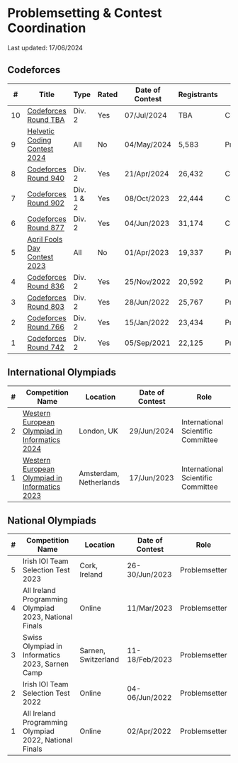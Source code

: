 # Problemsetting & Contest Coordination

Last updated: 17/06/2024

## Codeforces

| # | Title | Type | Rated | Date of Contest | Registrants | Role |
| --- | ----- | ----- | --- | ------- | --- | ---- |
10 | [Codeforces Round TBA](https://codeforces.com/contest/1983) | Div. 2 | Yes | 07/Jul/2024 | TBA | Coordinator
9 | [Helvetic Coding Contest 2024](https://codeforces.com/contest/1970) | All | No | 04/May/2024 | 5,583 | Problemsetter
8 | [Codeforces Round 940](https://codeforces.com/contest/1957) | Div. 2 | Yes | 21/Apr/2024 | 26,432 | Coordinator
7 | [Codeforces Round 902](https://codeforces.com/contest/1876) | Div. 1 & 2 | Yes | 08/Oct/2023 | 22,444 | Coordinator
6 | [Codeforces Round 877](https://codeforces.com/contest/1838) | Div. 2 | Yes | 04/Jun/2023 | 31,174 | Coordinator
5 | [April Fools Day Contest 2023](https://codeforces.com/contest/1812) | All | No | 01/Apr/2023 | 19,337 | Problemsetter
4 | [Codeforces Round 836](https://codeforces.com/contest/1758) | Div. 2 | Yes | 25/Nov/2022 | 20,592 | Problemsetter
3 | [Codeforces Round 803](https://codeforces.com/contest/1698) | Div. 2 | Yes | 28/Jun/2022 | 25,767 | Problemsetter
2 | [Codeforces Round 766](https://codeforces.com/contest/1627) | Div. 2 | Yes | 15/Jan/2022 | 23,434 | Problemsetter
1 | [Codeforces Round 742](https://codeforces.com/contest/1567) | Div. 2 | Yes | 05/Sep/2021 | 22,125 | Problemsetter

<!--- X | [Codeforces Round XXX](https://codeforces.com/contest/XXXX) | Div. X | Yes | DD/Mon/202Y | XX,XXX | ? --->

## International Olympiads

| # | Competition Name | Location | Date of Contest | Role |
| --- | ----- | ---- | ------- | ---- |
| 2 | [Western European Olympiad in Informatics 2024](https://weoi.org/weoi-2023/) | London, UK | 29/Jun/2024 | International Scientific Committee |
| 1 | [Western European Olympiad in Informatics 2023](https://weoi.org/weoi-2024/) | Amsterdam, Netherlands | 17/Jun/2023 | International Scientific Committee |

<!--- | X | [Olympiad Name](https://suneetmahajan.com/) | City, Country | DD/Mon/202Y | Role Name | --->

## National Olympiads

| # | Competition Name | Location | Date of Contest | Role |
| --- | ----- | ---- | ------- | ---- |
| 5 | Irish IOI Team Selection Test 2023 | Cork, Ireland | 26-30/Jun/2023 | Problemsetter |
| 4 | All Ireland Programming Olympiad 2023, National Finals | Online | 11/Mar/2023 | Problemsetter |
| 3 | Swiss Olympiad in Informatics 2023, Sarnen Camp | Sarnen, Switzerland | 11-18/Feb/2023 | Problemsetter |
| 2 | Irish IOI Team Selection Test 2022 | Online | 04-06/Jun/2022 | Problemsetter |
| 1 | All Ireland Programming Olympiad 2022, National Finals | Online | 02/Apr/2022 | Problemsetter |

<!--- X | [Olympiad Name](https://suneetmahajan.com/) | City, Country | DD/Mon/202Y | Role Name | --->
